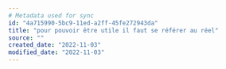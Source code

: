 ```yaml
---
# Metadata used for sync
id: "4a715990-5bc9-11ed-a2ff-45fe272943da"
title: "pour pouvoir être utile il faut se référer au réel"
source: ""
created_date: "2022-11-03"
modified_date: "2022-11-03"
---
```

